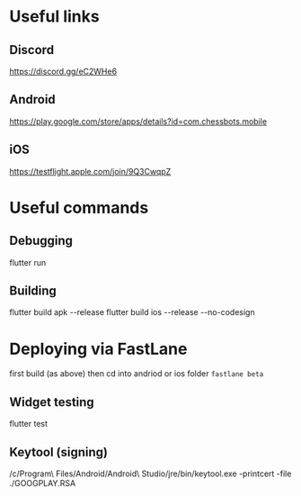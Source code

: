 # Useful links

## Discord
https://discord.gg/eC2WHe6

## Android
https://play.google.com/store/apps/details?id=com.chessbots.mobile

## iOS
https://testflight.apple.com/join/9Q3CwqpZ

# Useful commands

## Debugging
flutter run

## Building
flutter build apk --release
flutter build ios --release --no-codesign

# Deploying via FastLane
first build (as above) then cd into andriod or ios folder
```fastlane beta```

## Widget testing
flutter test

## Keytool (signing)
/c/Program\ Files/Android/Android\ Studio/jre/bin/keytool.exe -printcert -file ./GOOGPLAY.RSA